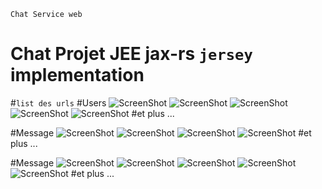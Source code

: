 `Chat Service web`
# Chat Projet JEE jax-rs `jersey` implementation

#`list des urls`
#Users
![ScreenShot](https://http://localhost:8080/ChatProject/services/users)
![ScreenShot](http://localhost:8080/ChatProject/services/users/addUser)
![ScreenShot](http://localhost:8080/ChatProject/services/users/updateUser)
![ScreenShot](http://localhost:8080/ChatProject/services/users/deleteUser?id=)
![ScreenShot](http://localhost:8080/ChatProject/services/users/auth?name=me&pass=123)
#et plus ...

#Message
![ScreenShot](http://localhost:8080/ChatProject/services/msgs/addMsg)
![ScreenShot](http://localhost:8080/ChatProject/services/msgs/deleteMsg?id=)
![ScreenShot](http://localhost:8080/ChatProject/services/msgs/chat?idUSend=x&idUR=z)
![ScreenShot](http://localhost:8080/ChatProject/services/msgs/userMsgConsult?id=)
#et plus ...

#Message
![ScreenShot](http://localhost:8080/ChatProject/services/grps)
![ScreenShot](http://localhost:8080/ChatProject/services/grps/addGrp)
![ScreenShot](http://localhost:8080/ChatProject/services/grps/addMsgToGrp?idGrp=)
![ScreenShot](http://localhost:8080/ChatProject/services/grps/addUserToGrp?idGrp=)
![ScreenShot](http://localhost:8080/ChatProject/services/grps/deleteUserFromGrp?idUser=x&idGrp=y)
#et plus ...